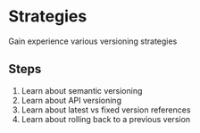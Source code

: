 # Strategies

Gain experience various versioning strategies

## Steps

1. Learn about semantic versioning
1. Learn about API versioning
1. Learn about latest vs fixed version references
1. Learn about rolling back to a previous version
